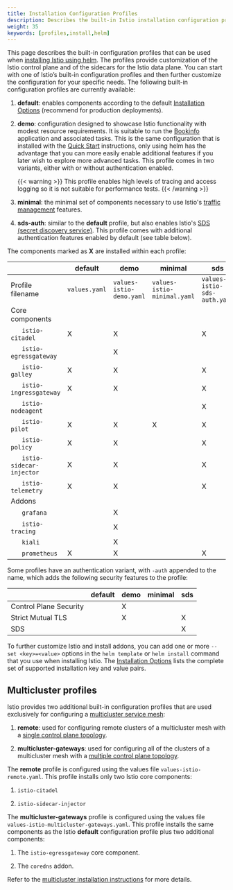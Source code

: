 ```yaml
---
title: Installation Configuration Profiles
description: Describes the built-in Istio installation configuration profiles.
weight: 35
keywords: [profiles,install,helm]
---
```


This page describes the built-in configuration profiles that can be used when
[installing Istio using helm](/docs/setup/kubernetes/install/helm/).
The profiles provide customization of the Istio control plane and of the sidecars for the Istio data plane.
You can start with one of Istio’s built-in configuration profiles and then further customize the configuration for
your specific needs. The following built-in configuration profiles are currently available:

1. **default**: enables components according to the default [Installation Options](/docs/reference/config/installation-options/)
    (recommend for production deployments).

1. **demo**: configuration designed to showcase Istio functionality with modest resource requirements.
    It is suitable to run the [Bookinfo](/docs/examples/bookinfo/) application and associated tasks.
    This is the same configuration that is installed with the [Quick Start](/docs/setup/kubernetes/install/kubernetes/) instructions, only using helm has the advantage
    that you can more easily enable additional features if you later wish to explore more advanced tasks.
    This profile comes in two variants, either with or without authentication enabled.

    {{< warning >}}
    This profile enables high levels of tracing and access logging so it is not suitable for performance tests.
    {{< /warning >}}

1. **minimal**: the minimal set of components necessary to use Istio's [traffic management](/docs/tasks/traffic-management/) features.

1. **sds-auth**: similar to the **default** profile, but also enables Istio's [SDS (secret discovery service)](/docs/tasks/security/auth-sds).
    This profile comes with additional authentication features enabled by default (see table below).

The components marked as **X** are installed within each profile:

|     | default | demo | minimal | sds |
| --- | --- | --- | --- | --- |
| Profile filename | `values.yaml` | `values-istio-demo.yaml` | `values-istio-minimal.yaml` | `values-istio-sds-auth.yaml` |
| Core components | | | | | |
| &nbsp;&nbsp;&nbsp;&nbsp;&nbsp;&nbsp;`istio-citadel` | X | X | | X |
| &nbsp;&nbsp;&nbsp;&nbsp;&nbsp;&nbsp;`istio-egressgateway` | | X | | |
| &nbsp;&nbsp;&nbsp;&nbsp;&nbsp;&nbsp;`istio-galley` | X | X | | X |
| &nbsp;&nbsp;&nbsp;&nbsp;&nbsp;&nbsp;`istio-ingressgateway` | X | X | | X |
| &nbsp;&nbsp;&nbsp;&nbsp;&nbsp;&nbsp;`istio-nodeagent` | | | | X |
| &nbsp;&nbsp;&nbsp;&nbsp;&nbsp;&nbsp;`istio-pilot` | X | X | X | X |
| &nbsp;&nbsp;&nbsp;&nbsp;&nbsp;&nbsp;`istio-policy` | X | X | | X |
| &nbsp;&nbsp;&nbsp;&nbsp;&nbsp;&nbsp;`istio-sidecar-injector` | X | X | | X |
| &nbsp;&nbsp;&nbsp;&nbsp;&nbsp;&nbsp;`istio-telemetry` | X | X | | X |
| Addons | | | | | |
| &nbsp;&nbsp;&nbsp;&nbsp;&nbsp;&nbsp;`grafana` | | X | | |
| &nbsp;&nbsp;&nbsp;&nbsp;&nbsp;&nbsp;`istio-tracing` | | X | | |
| &nbsp;&nbsp;&nbsp;&nbsp;&nbsp;&nbsp;`kiali` | | X | | |
| &nbsp;&nbsp;&nbsp;&nbsp;&nbsp;&nbsp;`prometheus` | X | X | | X |

Some profiles have an authentication variant, with `-auth` appended to the name, which adds the following
security features to the profile:

| | default | demo | minimal | sds |
| --- | --- | --- | --- | --- |
| Control Plane Security | | X | | |
| Strict Mutual TLS | | X | | X |
| SDS | | | | X |

To further customize Istio and install addons, you can add one or more `--set <key>=<value>` options in the `helm template` or `helm install` command that you use when installing Istio. The [Installation Options](/docs/reference/config/installation-options/) lists the complete set of supported installation key and value pairs.

## Multicluster profiles

Istio provides two additional built-in configuration profiles that are used exclusively for configuring a
[multicluster service mesh](/docs/concepts/multicluster-deployments/#multicluster-service-mesh):

1. **remote**: used for configuring remote clusters of a
    multicluster mesh with a [single control plane topology](/docs/concepts/multicluster-deployments/#single-control-plane-topology).

1. **multicluster-gateways**: used for configuring all of the clusters of a
    multicluster mesh with a [multiple control plane topology](/docs/concepts/multicluster-deployments/#multiple-control-plane-topology).

The **remote** profile is configured using the values file `values-istio-remote.yaml`. This profile installs only two
Istio core components:

1. `istio-citadel`

1. `istio-sidecar-injector`

The **multicluster-gateways** profile is configured using the values file `values-istio-multicluster-gateways.yaml`.
This profile installs the same components as the Istio **default** configuration profile plus two additional components:

1. The `istio-egressgateway` core component.

1. The `coredns` addon.

Refer to the [multicluster installation instructions](/docs/setup/kubernetes/install/multicluster/) for more details.
